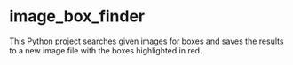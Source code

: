 # image_box_finder
This Python project searches given images for boxes and saves the results to a new image file with the boxes highlighted in red.
